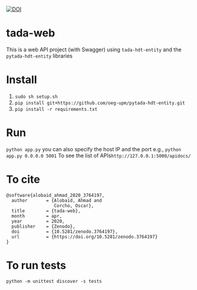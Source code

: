 [![DOI](https://zenodo.org/badge/DOI/10.5281/zenodo.3764197.svg)](https://doi.org/10.5281/zenodo.3764197)

# tada-web
This is a web API project (with Swagger) using `tada-hdt-entity` and the `pytada-hdt-entity` libraries


# Install
1. `sudo sh setup.sh`
2. `pip install git+https://github.com/oeg-upm/pytada-hdt-entity.git`
3. `pip install -r requirements.txt` 


# Run
`python app.py`
you can also specify the host IP and the port e.g., `python app.py 0.0.0.0 5001`
To see the list of APIs`http://127.0.0.1:5000/apidocs/`

# To cite
```
@software{alobaid_ahmad_2020_3764197,
  author       = {Alobaid, Ahmad and
                  Corcho, Oscar},
  title        = {tada-web},
  month        = apr,
  year         = 2020,
  publisher    = {Zenodo},
  doi          = {10.5281/zenodo.3764197},
  url          = {https://doi.org/10.5281/zenodo.3764197}
}
```


# To run tests
```
python -m unittest discover -s tests
```